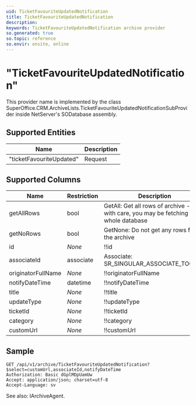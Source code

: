 ```yaml
---
uid: TicketFavouriteUpdatedNotification
title: TicketFavouriteUpdatedNotification
description: 
keywords: TicketFavouriteUpdatedNotification archive provider
so.generated: true
so.topic: reference
so.envir: onsite, online
---
```


# "TicketFavouriteUpdatedNotification"

This provider name is implemented by the class <see cref="T:SuperOffice.CRM.ArchiveLists.TicketFavouriteUpdatedNotificationSubProvider">SuperOffice.CRM.ArchiveLists.TicketFavouriteUpdatedNotificationSubProvider</see> inside NetServer's SODatabase assembly.

## Supported Entities
| Name | Description |
| ---- | ----- |
|"ticketFavouriteUpdated"|Request|

## Supported Columns
| Name | Restriction | Description | OrderBy
| ---- | ----- | ------- | ------ |
|getAllRows|bool|GetAll: Get all rows of archive - use with care, you may be fetching the whole database|  |
|getNoRows|bool|GetNone: Do not get any rows from the archive|  |
|id| *None* |!!id| x |
|associateId|associate|Associate: SR\_SINGULAR\_ASSOCIATE\_TOOLTIP| x |
|originatorFullName| *None* |!!originatorFullName|  |
|notifyDateTime|datetime|!!notifyDateTime| x |
|title| *None* |!!title|  |
|updateType| *None* |!!updateType|  |
|ticketId| *None* |!!ticketId| x |
|category| *None* |!!category| x |
|customUrl| *None* |!!customUrl| x |

## Sample

```http!
GET /api/v1/archive/TicketFavouriteUpdatedNotification?$select=customUrl,associateId,notifyDateTime
Authorization: Basic dGplMDpUamUw
Accept: application/json; charset=utf-8
Accept-Language: sv

```



See also: <see cref="T:SuperOffice.CRM.Services.IArchiveAgent">IArchiveAgent</see>.</p>

